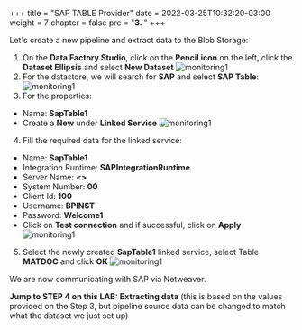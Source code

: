+++
title = "SAP TABLE Provider"
date = 2022-03-25T10:32:20-03:00
weight = 7
chapter = false
pre = "<b>3. </b>"
+++

Let's create a new pipeline and extract data to the Blob Storage: 

1. On the **Data Factory Studio**, click on the **Pencil icon** on the left, click the **Dataset Ellipsis** and select **New Dataset** 
![monitoring1](/images/adf45.png?height=150px) 
2. For the datastore, we will search for **SAP** and select **SAP Table**:
![monitoring1](/images/adf46.png?height=350px)
3. For the properties: 
- Name: **SapTable1**
- Create a **New** under **Linked Service**
![monitoring1](/images/adf25.png?height=350px)
4. Fill the required data for the linked service: 
- Name: **SapTable1**
- Integration Runtime: **SAPIntegrationRuntime**
- Server Name: **<<HANA IP>>**
- System Number: **00** 
- Client Id: **100** 
- Username: **BPINST**
- Password: **Welcome1** 
- Click on **Test connection** and if successful, click on **Apply**
![monitoring1](/images/adf47.png?height=550px)
5. Select the newly created **SapTable1** linked service, select Table **MATDOC** and click **OK**
![monitoring1](/images/adf48.png?height=450px)

We are now communicating with SAP via Netweaver. 

**Jump to STEP 4 on this LAB: Extracting data** 
(this is based on the values provided on the Step 3, but pipeline source data can be changed to match what the dataset we just set up)


